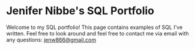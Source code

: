 # Jenifer Nibbe's SQL Portfolio

Welcome to my SQL portfolio! This page contains examples of SQL I've written. Feel free to look around and feel free to contact me via email with any questions: jenw866@gmail.com

